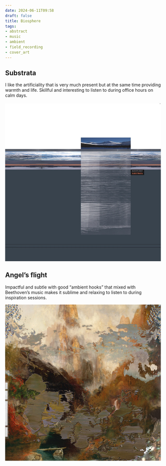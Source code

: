 ```yaml
---
date: 2024-06-11T09:58
draft: false
title: Biosphere
tags:
- abstract
- music
- ambient
- field_recording
- cover_art
---
```


## Substrata

I like the artificiality that is very much present but at the same time providing warmth and life. Skillful and interesting to listen to during office hours on calm days.

![Typical 90s digital collage with some aliasing and digital distortion. About 70% is plain rat gray color, and about 20% white, with the remaining being pictures of distorted snowy mountains.](../.././attachment/vsc-paste/biosphere-240611100220.png)

## Angel’s flight

Impactful and subtle with good “ambient hooks” that mixed with Beethoven’s music makes it sublime and relaxing to listen to during inspiration sessions.

![Expressionist painting, where the only distinguishable figures are some mountains overlapped with a lot of paint splashes and stains. The color scheme looks brownish and grayish.](../.././attachment/vsc-paste/biosphere-240627132423.png)